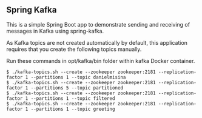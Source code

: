 ## Spring Kafka

This is a simple Spring Boot app to demonstrate sending and receiving of messages in Kafka using spring-kafka.

As Kafka topics are not created automatically by default, this application requires that you create the following topics manually.

Run these commands in opt/kafka/bin folder within kafka Docker container.

`$ ./kafka-topics.sh --create --zookeeper zookeeper:2181 --replication-factor 1 --partitions 1 --topic danielmisina`<br>
`$ ./kafka-topics.sh --create --zookeeper zookeeper:2181 --replication-factor 1 --partitions 5 --topic partitioned`<br>
`$ ./kafka-topics.sh --create --zookeeper zookeeper:2181 --replication-factor 1 --partitions 1 --topic filtered`<br>
`$ ./kafka-topics.sh --create --zookeeper zookeeper:2181 --replication-factor 1 --partitions 1 --topic greeting`<br>